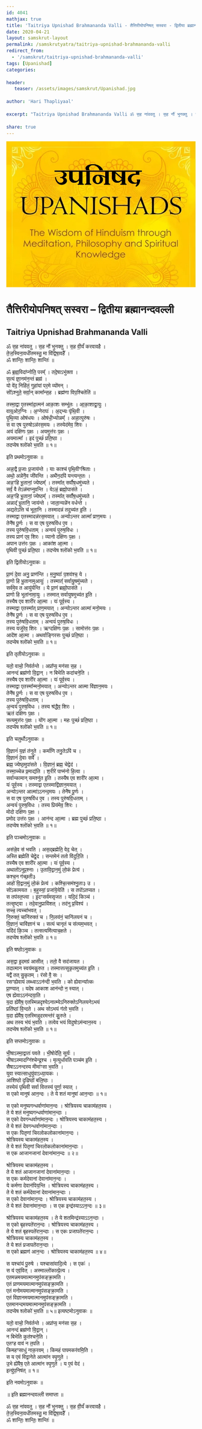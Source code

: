 ```yaml
---
id: 4041    
mathjax: true    
title: 'Taitriya Upnishad Brahmananda Valli - तैत्तिरीयोपनिषत् सस्वरा - द्वितीया ब्रह्मानन्दवल्ली'    
date: 2020-04-21    
layout: samskrut-layout 
permalink: /samskrutyatra/taitriya-upnishad-brahmananda-valli
redirect_from: 
  - '/samskrut/taitriya-upnishad-brahmananda-valli'
tags: [Upanishad]    
categories:    
    
header:    
   teaser: /assets/images/samskrut/Upanishad.jpg    
    
author: 'Hari Thapliyaal'    
    
excerpt: "Taitriya Upnishad Brahmananda Valli ॐ स॒ह ना॑ववतु । स॒ह नौ॑ भुनक्तु । स॒ह वी॒र्यं॑ करवावहै । ते॒ज॒स्विना॒वधी॑तमस्तु॒ मा वि॑द्विषा॒वहै᳚ । ॐ शान्तिः॒ शान्तिः॒ शान्तिः॑ ॥ ॐ ब्र॒ह्म॒विदा॑प्नोति॒ परम्᳚ । तदे॒षाऽभु॑क्ता । स॒त्यं ज्ञा॒नम॑न॒न्तं ब्रह्म॑ । यो वे॑द॒ निहि॑तं॒ गुहा॑यां"
    
share: true    
---
```

![](/assets/images/samskrut/Upanishad.jpg)    
    
# तैत्तिरीयोपनिषत् सस्वरा – द्वितीया ब्रह्मानन्दवल्ली    
## Taitriya Upnishad Brahmananda Valli    
    
    
ॐ स॒ह ना॑ववतु । स॒ह नौ॑ भुनक्तु । स॒ह वी॒र्यं॑ करवावहै ।    
ते॒ज॒स्विना॒वधी॑तमस्तु॒ मा वि॑द्विषा॒वहै᳚ ।    
ॐ शान्तिः॒ शान्तिः॒ शान्तिः॑ ॥    
    
ॐ ब्र॒ह्म॒विदा॑प्नोति॒ परम्᳚ । तदे॒षाऽभु॑क्ता ।    
स॒त्यं ज्ञा॒नम॑न॒न्तं ब्रह्म॑ ।    
यो वे॑द॒ निहि॑तं॒ गुहा॑यां पर॒मे व्यो॑मन् ।    
सो᳚ऽश्नुते॒ सर्वा॒न् कामा᳚न्स॒ह । ब्रह्म॑णा विप॒श्चितेति॑ ॥    
    
तस्मा॒द्वा ए॒तस्मा॑दा॒त्मन॑ आका॒शः सम्भू॑तः । आ॒का॒शाद्वा॒युः ।    
वाय्॒ओर॒ग्निः । अ॒ग्नेरापः॑ । अ॒द्भ्यः पृ॑थि॒वी ।    
पृ॒थि॒व्या ओष॑धयः । ओष॑धी॒भ्योन्नम्᳚ । अन्ना॒त्पुरु॑षः ।    
स वा एष पुरुषोऽन्न॑रस॒मयः । तस्येद॑मेव॒ शिरः ।    
अयं दक्षि॑णः प॒क्षः । अयमुत्त॑रः प॒क्षः ।    
अयमात्मा᳚ । इदं पुच्छं॑ प्रति॒ष्ठा ।    
तदप्येष श्लो॑को भ॒वति ॥ १॥    
    
इति प्रथमोऽनुवाकः ॥    
    
अन्ना॒द्वै प्र॒जाः प्र॒जाय॑न्ते । याः काश्च॑ पृथि॒वीꣳश्रिताः ।    
अथो॒ अन्ने॑नै॒व जी॑वन्ति । अथै॑न॒दपि॑ यन्त्यन्त॒तः ।    
अन्न॒ꣳहि भू॒तानां॒ ज्येष्ठम्᳚ । तस्मा᳚त् सर्वौष॒धमु॑च्यते ।    
सर्वं॒ वै तेऽन्न॑माप्नुवन्ति । येऽन्नं॒ ब्रह्मो॒पास॑ते ।    
अन्न॒ꣳहि भू॒तानां॒ ज्येष्ठम्᳚ । तस्मा᳚त् सर्वौष॒धमु॑च्यते ।    
अन्नाद्᳚ भू॒तानि॒ जाय॑न्ते । जाता॒न्यन्ने॑न वर्धन्ते ।    
अद्यतेऽत्ति च॑ भूता॒नि । तस्मादन्नं तदुच्य॑त इ॒ति ।    
तस्माद्वा एतस्मादन्न॑रस॒मयात् । अन्योऽन्तर आत्मा᳚ प्राण॒मयः ।    
तेनै॑ष पू॒र्णः । स वा एष पुरुषवि॑ध ए॒व ।    
तस्य पुरु॑षवि॒धताम् । अन्वयं॑ पुरुष॒विधः ।    
तस्य प्राण॑ एव॒ शिरः । व्यानो दक्षि॑णः प॒क्षः ।    
अपान उत्त॑रः प॒क्षः । आका॑श आ॒त्मा ।    
पृथिवी पुच्छं॑ प्रति॒ष्ठा । तदप्येष श्लो॑को भ॒वति ॥ १॥    
    
इति द्वितीयोऽनुवाकः ॥    
    
प्रा॒णं दे॒वा अनु॒ प्राण॑न्ति । म॒नु॒ष्याः᳚ प॒शव॑श्च॒ ये ।    
प्रा॒णो हि भू॒तानाम्॒आयुः॑ । तस्मात्᳚ सर्वायु॒षमु॑च्यते ।    
सर्व॑मे॒व त आयु॑र्यन्ति । ये प्रा॒णं ब्रह्मो॒पास॑ते ।    
प्राणो हि भूता॑नामा॒युः । तस्मात् सर्वायुषमुच्य॑त इ॒ति ।    
तस्यैष एव शारी॑र आ॒त्मा । यः॑ पूर्व॒स्य ।    
तस्माद्वा एतस्मा᳚त् प्राण॒मयात् । अन्योऽन्तर आत्मा॑ मनो॒मयः ।    
तेनै॑ष पू॒र्णः । स वा एष पुरुषवि॑ध ए॒व ।    
तस्य पुरु॑षवि॒धताम् । अन्वयं॑ पुरुष॒विधः ।    
तस्य यजु॑रेव॒ शिरः । ऋग्दक्षि॑णः प॒क्षः । सामोत्त॑रः प॒क्षः ।    
आदे॑श आ॒त्मा । अथर्वाङ्गिरसः पुच्छं॑ प्रति॒ष्ठा ।    
तदप्येष श्लो॑को भ॒वति ॥ १॥    
    
इति तृतीयोऽनुवाकः ॥    
    
यतो॒ वाचो॒ निव॑र्तन्ते । अप्रा᳚प्य॒ मन॑सा स॒ह ।    
आनन्दं ब्रह्म॑णो वि॒द्वान् । न बिभेति कदा॑चने॒ति ।    
तस्यैष एव शारी॑र आ॒त्मा । यः॑ पूर्व॒स्य ।    
तस्माद्वा एतस्मा᳚न्मनो॒मयात् । अन्योऽन्तर आत्मा वि॑ज्ञान॒मयः ।    
तेनै॑ष पू॒र्णः । स वा एष पुरुषवि॑ध ए॒व ।    
तस्य पुरु॑षवि॒धताम् ।    
अ॒न्वयं॑ पुरुष॒विधः । तस्य श्र॑द्धैव॒ शिरः ।    
ऋतं दक्षि॑णः प॒क्षः ।    
सत्यमुत्त॑रः प॒क्षः । यो॑ग आ॒त्मा । महः पुच्छं॑ प्रति॒ष्ठा ।    
तदप्येष श्लो॑को भ॒वति ॥ १॥    
    
इति चतुर्थोऽनुवाकः ॥    
    
वि॒ज्ञानं॑ य॒ज्ञं त॑नुते । कर्मा॑णि तनु॒तेऽपि॑ च ।    
वि॒ज्ञानं॑ दे॒वाः सर्वे᳚ ।    
ब्रह्म॒ ज्येष्ठ॒मुपा॑सते । वि॒ज्ञानं॒ ब्रह्म॒ चेद्वेद॑ ।    
तस्मा॒च्चेन्न प्र॒माद्य॑ति । श॒रीरे॑ पाप्म॑नो हि॒त्वा ।    
सर्वान्कामान् समश्नु॑त इ॒ति । तस्यैष एव शारी॑र आ॒त्मा ।    
यः॑ पूर्व॒स्य । तस्माद्वा एतस्माद्वि॑ज्ञान॒मयात् ।    
अन्योऽन्तर आत्मा॑ऽऽनन्द॒मयः । तेनै॑ष पू॒र्णः ।    
स वा एष पुरुषवि॑ध ए॒व । तस्य पुरु॑षवि॒धताम् ।    
अन्वयं॑ पुरुष॒विधः । तस्य प्रिय॑मेव॒ शिरः ।    
मोदो दक्षि॑णः प॒क्षः ।    
प्रमोद उत्त॑रः प॒क्षः । आन॑न्द आ॒त्मा । ब्रह्म पुच्छं॑ प्रति॒ष्ठा ।    
तदप्येष श्लो॑को भ॒वति ॥ १॥    
    
इति पञ्चमोऽनुवाकः ॥    
    
अस॑न्ने॒व स॑ भवति । अस॒द्ब्रह्मेति॒ वेद॒ चेत् ।    
अस्ति ब्रह्मेति॑ चेद्वे॒द । सन्तमेनं ततो वि॑दुरि॒ति ।    
तस्यैष एव शारी॑र आ॒त्मा । यः॑ पूर्व॒स्य ।    
अथातो॑ऽनुप्र॒श्नाः । उ॒तावि॒द्वान॒मुं लो॒कं प्रेत्य॑ ।    
कश्च॒न ग॑च्छ॒ती३    
आहो॑ वि॒द्वान॒मुं लो॒कं प्रेत्य॑ । कश्चि॒त्सम॑श्नु॒ता३ उ ।    
सो॑ऽकामयत । ब॒हुस्यां॒ प्रजा॑ये॒येति॑ । स तपो॑ऽतप्यत ।    
स तप॑स्त॒प्त्वा । इ॒दꣳसर्व॑मसृजत । यदि॒दं किञ्च॑ ।    
तत्सृ॒ष्ट्वा । तदे॒वानु॒प्रावि॑शत् । तद॑नु प्र॒विश्य॑ ।    
सच्च॒ त्यच्चा॑भवत् ।    
नि॒रुक्तं॒ चानि॑रुक्तं च । नि॒लय॑नं॒ चानि॑लयनं च ।    
वि॒ज्ञानं॒ चावि॑ज्ञानं च । सत्यं चानृतं च स॑त्यम॒भवत् ।    
यदि॑दं कि॒ञ्च । तत्सत्यमि॑त्याच॒क्षते ।    
तदप्येष श्लो॑को भ॒वति ॥ १॥    
    
इति षष्ठोऽनुवाकः ॥    
    
अस॒द्वा इ॒दमग्र॑ आसीत् । ततो॒ वै सद॑जायत ।    
तदात्मान स्वय॑मकु॒रुत । तस्मात्तत्सुकृतमुच्य॑त इ॒ति ।    
यद्वै॑ तत् सु॒कृतम् । र॑सो वै॒ सः ।    
रसꣳह्येवायं लब्ध्वाऽऽन॑न्दी भ॒वति । को ह्येवान्या᳚त्कः    
प्रा॒ण्यात् । यदेष आकाश आन॑न्दो न॒ स्यात् ।    
एष ह्येवाऽऽन॑न्दया॒ति ।    
य॒दा ह्ये॑वैष॒ एतस्मिन्नदृश्येऽनात्म्येऽनिरुक्तेऽनिलयनेऽभयं    
प्रति॑ष्ठां वि॒न्दते । अथ सोऽभयं ग॑तो भ॒वति ।    
य॒दा ह्ये॑वैष॒ एतस्मिन्नुदरमन्त॑रं कु॒रुते ।    
अथ तस्य भ॑यं भ॒वति । तत्वेव भयं विदुषोऽम॑न्वान॒स्य ।    
तदप्येष श्लो॑को भ॒वति ॥ १॥    
    
इति सप्तमोऽनुवाकः ॥    
    
भी॒षाऽस्मा॒द्वातः॑ पवते । भी॒षोदे॑ति॒ सूर्यः॑ ।    
भीषाऽस्मादग्नि॑श्चेन्द्र॒श्च । मृत्युर्धावति पञ्च॑म इ॒ति ।    
सैषाऽऽनन्दस्य मीमा॑ꣳसा भ॒वति ।    
युवा स्यात्साधुयु॑वाऽध्या॒यकः ।    
आशिष्ठो दृढिष्ठो॑ बलि॒ष्ठः ।    
तस्येयं पृथिवी सर्वा वित्तस्य॑ पूर्णा॒ स्यात् ।    
स एको मानुष॑ आन॒न्दः । ते ये शतं मानुषा॑ आन॒न्दाः ॥ १॥    
    
स एको मनुष्यगन्धर्वाणा॑मान॒न्दः । श्रोत्रियस्य चाकाम॑हत॒स्य ।    
ते ये शतं मनुष्यगन्धर्वाणा॑मान॒न्दाः ।    
स एको देवगन्धर्वाणा॑मान॒न्दः । श्रोत्रियस्य चाकाम॑हत॒स्य ।    
ते ये शतं देवगन्धर्वाणा॑मान॒न्दाः ।    
स एकः पितृणां चिरलोकलोकाना॑मान॒न्दः ।    
श्रोत्रियस्य चाकाम॑हत॒स्य ।    
ते ये शतं पितृणां चिरलोकलोकाना॑मान॒न्दाः ।    
स एक आजानजानां देवाना॑मान॒न्दः ॥ २॥    
    
श्रोत्रियस्य चाकाम॑हत॒स्य ।    
ते ये शतं आजानजानां देवाना॑मान॒न्दाः ।    
स एकः कर्मदेवानां देवाना॑मान॒न्दः ।    
ये कर्मणा देवान॑पिय॒न्ति । श्रोत्रियस्य चाकाम॑हत॒स्य ।    
ते ये शतं कर्मदेवानां देवाना॑मान॒न्दाः ।    
स एको देवाना॑मान॒न्दः । श्रोत्रियस्य चाकाम॑हत॒स्य ।    
ते ये शतं देवाना॑मान॒न्दाः । स एक इन्द्र॑स्याऽऽन॒न्दः ॥ ३॥    
    
श्रोत्रियस्य चाकाम॑हत॒स्य । ते ये शतमिन्द्र॑स्याऽऽन॒न्दाः ।    
स एको बृहस्पते॑रान॒न्दः । श्रोत्रियस्य चाकाम॑हत॒स्य ।    
ते ये शतं बृहस्पते॑रान॒न्दाः । स एकः प्रजापते॑रान॒न्दः ।    
श्रोत्रियस्य चाकाम॑हत॒स्य ।    
ते ये शतं प्रजापते॑रान॒न्दाः ।    
स एको ब्रह्मण॑ आन॒न्दः । श्रोत्रियस्य चाकाम॑हत॒स्य ॥ ४॥    
    
स यश्चा॑यं पु॒रुषे । यश्चासा॑वादि॒त्ये । स एकः॑ ।    
स य॑ एवं॒वित् । अस्माल्लो॑कात्प्रे॒त्य ।    
एतमन्नमयमात्मानमुप॑सङ्क्रा॒मति ।    
एतं प्राणमयमात्मानमुप॑सङ्क्रा॒मति ।    
एतं मनोमयमात्मानमुप॑सङ्क्रा॒मति ।    
एतं विज्ञानमयमात्मानमुप॑सङ्क्रा॒मति ।    
एतमानन्दमयमात्मानमुप॑सङ्क्रा॒मति ।    
तदप्येष श्लोको॑ भ॒वति ॥ ५॥ इत्यष्टमोऽनुवाकः ॥    
    
यतो॒ वाचो॒ निव॑र्तन्ते । अप्रा॑प्य॒ मन॑सा स॒ह ।    
आनन्दं ब्रह्म॑णो वि॒द्वान् ।    
न बिभेति कुत॑श्चने॒ति ।    
एतꣳह वाव॑ न त॒पति ।    
किमहꣳसाधु॑ नाक॒रवम् । किमहं पापमकर॑वमि॒ति ।    
स य एवं विद्वानेते आत्मा॑न स्पृ॒णुते ।    
उ॒भे ह्ये॑वैष॒ एते आत्मा॑न स्पृ॒णुते । य ए॒वं वेद॑ ।    
इत्यु॑प॒निष॑त् ॥ १॥    
    
इति नवमोऽनुवाकः ॥    
    
॥ इति ब्रह्मानन्दवल्ली समाप्ता ॥    
    
ॐ स॒ह ना॑ववतु । स॒ह नौ॑ भुनक्तु । स॒ह वी॒र्यं॑ करवावहै ।    
ते॒ज॒स्विना॒वधी॑तमस्तु॒ मा वि॑द्विषा॒वहै᳚ ।    
ॐ शान्तिः॒ शान्तिः॒ शान्तिः॑ ॥    
    
